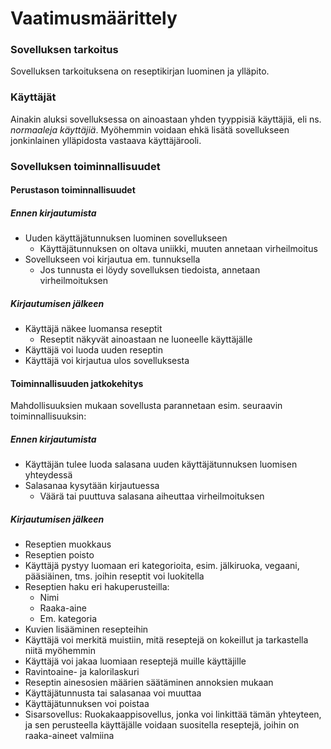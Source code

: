# Vaatimusmäärittely

### Sovelluksen tarkoitus

Sovelluksen tarkoituksena on reseptikirjan luominen ja ylläpito.

### Käyttäjät

Ainakin aluksi sovelluksessa on ainoastaan yhden tyyppisiä käyttäjiä, eli ns. _normaaleja käyttäjiä_. Myöhemmin voidaan ehkä lisätä sovellukseen jonkinlainen ylläpidosta vastaava käyttäjärooli.  

### Sovelluksen toiminnallisuudet

#### Perustason toiminnallisuudet

##### Ennen kirjautumista
* Uuden käyttäjätunnuksen luominen sovellukseen
  * Käyttäjätunnuksen on oltava uniikki, muuten annetaan virheilmoitus
* Sovellukseen voi kirjautua em. tunnuksella
  * Jos tunnusta ei löydy sovelluksen tiedoista, annetaan virheilmoituksen

##### Kirjautumisen jälkeen
* Käyttäjä näkee luomansa reseptit
  * Reseptit näkyvät ainoastaan ne luoneelle käyttäjälle
* Käyttäjä voi luoda uuden reseptin
* Käyttäjä voi kirjautua ulos sovelluksesta

#### Toiminnallisuuden jatkokehitys
Mahdollisuuksien mukaan sovellusta parannetaan esim. seuraavin toiminnallisuuksin:

##### Ennen kirjautumista
* Käyttäjän tulee luoda salasana uuden käyttäjätunnuksen luomisen yhteydessä
* Salasanaa kysytään kirjautuessa
  * Väärä tai puuttuva salasana aiheuttaa virheilmoituksen

##### Kirjautumisen jälkeen
* Reseptien muokkaus
* Reseptien poisto
* Käyttäjä pystyy luomaan eri kategorioita, esim. jälkiruoka, vegaani, pääsiäinen, tms. joihin reseptit voi luokitella 
* Reseptien haku eri hakuperusteilla:
  * Nimi
  * Raaka-aine
  * Em. kategoria
* Kuvien lisääminen resepteihin
* Käyttäjä voi merkitä muistiin, mitä reseptejä on kokeillut ja tarkastella niitä myöhemmin
* Käyttäjä voi jakaa luomiaan reseptejä muille käyttäjille
* Ravintoaine- ja kalorilaskuri
* Reseptin ainesosien määrien säätäminen annoksien mukaan
* Käyttäjätunnusta tai salasanaa voi muuttaa
* Käyttäjätunnuksen voi poistaa
* Sisarsovellus: Ruokakaappisovellus, jonka voi linkittää tämän yhteyteen, ja sen perusteella käyttäjälle voidaan suositella reseptejä, joihin on raaka-aineet valmiina
